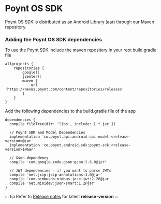 # Poynt OS SDK

Poynt OS SDK is distributed as an Android Library (aar) through our Maven repository.


### Adding the Poynt OS SDK dependencies

To use the Poynt SDK include the maven repository in your root build.gradle file 

```
allprojects {
    repositories {
        google()
        jcenter()
        maven {
            url 'https://nexus.poynt.com/content/repositories/releases'
        }
    }
}
```
Add the following dependencies to the build.gradle file of the app

```
dependencies {
  compile fileTree(dir: 'libs', include: ['*.jar'])

  // Poynt SDK and Model Dependencies
  implementation 'co.poynt.api:android-api-model:<release-version>@jar'
  implementation 'co.poynt.android.sdk:poynt-sdk:<release-version>1@aar'

  // Gson dependency
  compile 'com.google.code.gson:gson:2.8.0@jar'

  // JWT dependencies - if you want to parse JWTs
  compile 'net.jcip:jcip-annotations:1.0@jar'
  compile 'com.nimbusds:nimbus-jose-jwt:2.26@jar'
  compile 'net.minidev:json-smart:1.2@jar'
}
``` 

::: tip
Refer to [Release notes](/info/release-notes) for latest **release-version**
:::